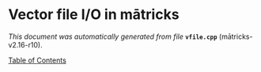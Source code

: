 
# Vector file I/O in mātricks
_This document was automatically generated from file_ **`vfile.cpp`** (mātricks-v2.16-r10).


[Table of Contents](README.md)
